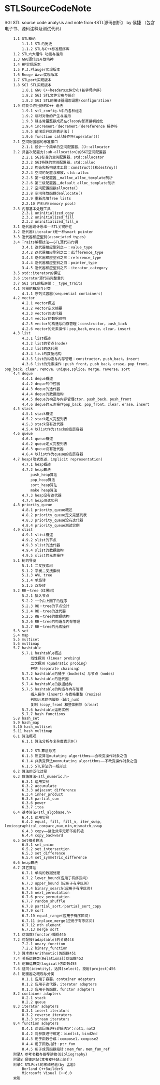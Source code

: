 # STLSourceCodeNote
SGI STL source code analysis and note from 《STL源码剖析》 by 侯捷
（包含电子书、源码注释及测试代码）

		1.1 STL概论
			1.1.1 STL的历史
			1.1.2 STL与C++标准程序库
		1.2 STL六大组件 功能与运用
		1.3 GNU源代码开放精神
		1.4 HP实现版本
		1.5 P.J.Plauger实现版本
		1.6 Rouge Wave实现版本
		1.7 STLport实现版本
		1.8 SGI STL实现版本
			1.8.1 GNU C++headers文件分布(按字母排序)
			1.8.2 SGI STL文件分布与简介
			1.8.3 SGI STL的编译器组态设置(configuration)
		1.9 可能令你困惑的C++ 语法
			1.9.1 stl_config.h中的各种组态
			1.9.2 临时对象的产生与运用
			1.9.3 静态常量整数成员在class内部直接初始化
			1.9.4 increment／decrement／dereference 操作符
			1.9.5 前闭后开区间表示法[ )
			1.9.6 function call操作符(operator())
		2.1 空间配置器的标准接口
			2.1.1 设计一个简单的空间配置器，JJ::allocator
		2.2 具备次配置力(sub-allocation)的SGI空间配置器
			2.2.1 SGI标准的空间配置器，std::allocator
			2.2.2 SGI特殊的空间配置器，std::alloc
			2.2.3 构造和析构基本工具：construct()和destroy()
			2.2.4 空间的配置与释放，std::alloc
			2.2.5 第一级配置器＿malloc_alloc_template剖析
			2.2.6 第二级配置器＿default_alloc_template剖析
			2.2.7 空间配置函数allocate()
			2.2.8 空间释放函数deallocate()
			2.2.9 重新充填free lists
			2.2.10 内存池(memory pool)
		2.3 内存基本处理工具
			2.3.1 uninitialized_copy
			2.3.2 uninitialized_fill
			2.3.3 uninitialized_fill_n
		3.1 迭代器设计思维——STL关键所在
		3.2 迭代器(iterator)是一种smart pointer
		3.3 迭代器相应型别(associated types)
		3.4 Traits编程技法——STL源代码门钥
			3.4.1 迭代器相应型别之一：value_type
			3.4.2 迭代器相应型别之二：difference_type
			3.4.3 迭代器相应型别之三：reference_type
			3.4.4 迭代器相应型别之四：pointer_type
			3.4.5 迭代器相应型别之五：iterator_category
		3.5 std::iterator的保证
		3.6 iterator源代码完整重列
		3.7 SGI STL的私房菜：＿type_traits
		4.1 容器的概观与分类
			4.1.1 序列式容器(sequential containers)
		4.2 vector
			4.2.1 vector概述
			4.2.2 vector定义摘要
			4.2.3 vector的迭代器
			4.2.4 vector的数据结构
			4.2.5 vector的构造与内存管理：constructor，push_back
			4.2.6 vector的元素操作：pop_back,erase，clear，insert
		4.3 list
			4.3.1 list概述
			4.3.2 list的节点(node)	
			4.3.3 list的迭代器
			4.3.4 list的数据结构
			4.3.5 list的构造与内存管理：constructor，push_back，insert
			4.3.6 list的元素操作：push_front，push_back，erase，pop_front，pop_back，clear，remove，unique,splice，merge，reverse，sort
		4.4 deque
			4.4.1 deque概述
			4.4.2 deque的中控器
			4.4.3 deque的迭代器
			4.4.4 deque的数据结构
			4.4.5 deque的构造与内存管理ctor，push_back，push_front
			4.4.6 deque的元素操作pop_back，pop_front，clear，erase，insert
		4.5 stack
			4.5.1 stack概述
			4.5.2 stack定义完整列表
			4.5.3 stack没有迭代器
			4.5.4 以list作为stack的底层容器
		4.6 queue
			4.6.1 queue概述
			4.6.2 queue定义完整列表
			4.6.3 queue没有迭代器
			4.6.4 以list作为queue的底层容器
		4.7 heap(隐式表述，implicit representation)
			4.7.1 heap概述
			4.7.2 heap算法
				push_heap算法
				pop_heap算法
				sort_heap算法
				make heap算法
			4.7.3 heap没有迭代器
			4.7.4 heap测试实例
		4.8 priority_queue
			4.8.1 priority_queue概述
			4.8.2 priority_queue定义完整列表
			4.8.3 priority_queue没有迭代器
			4.8.4 priority_queue测试实例
		4.9 slist 	
			4.9.1 slist概述
			4.9.2 slist的节点
			4.9.3 slist的迭代器	
			4.9.4 slist的数据结构
			4.9.5 slist的元素操作
		5.1 树的导览
			5.1.1 二叉搜索树
			5.1.2 平衡二叉搜索树
			5.1.3 AVL tree
			5.1.4 单旋转
			5.1.5 双旋转
		5.2 RB－tree（红黑树）
			5.2.1 插入节点
			5.2.2 一个由上而下的程序
			5.2.3 RB－tree的节点设计 
			5.2.4 RB－tree的迭代器 
			5.2.5 RB－tree的数据结构 	
			5.2.6 RB－tree的构造与内存管理 	
			5.2.7 RB－tree的元素操作 	
		5.3 set	
		5.4 map	
		5.5 multiset	
		5.6 multimap
		5.7 hashtable	
			5.7.1 hashtable概述 	
				线性探测（linear probing）	
				二次探测（quadratic probing）	
				开链（separate chaining）	
			5.7.2 hashtable的桶子（buckets）与节点（nodes） 	
			5.7.3 hashtable的迭代器 	
			5.7.4 hashtable的数据结构 
			5.7.5 hashtable的构造与内存管理 	
				插入操作（insert）与表格重整（resize）	
				判知元素的落脚处（bkt_num）	
				复制（copy_from）和整体删除（clear）	
			5.7.6 hashtable运用实例 	
			5.7.7 hash functions 	
		5.8 hash_set	
		5.9 hash_map	
		5.10 hash_multiset	
		5.11 hash_multimap	
		6.1 算法概观	
			6.1.1 算法分析与复杂度表示O()
	
			6.1.2 STL算法总览 	
			6.1.3 质变算法mutating algorithms——会改变操作对象之值 	
			6.1.4 非质变算法nonmutating algorithms——不改变操作对象之值 	
			6.1.5 STL算法的一般形式 	
		6.2 算法的泛化过程	
		6.3 数值算法<stl_numeric.h>	
			6.3.1 运用实例 	
			6.3.2 accumulate 
			6.3.3 adjacent_difference 
			6.3.4 inner_product 
			6.3.5 partial_sum 	
			6.3.6 power 	
			6.3.7 itoa 	
		6.4 基本算法<stl_algobase.h>	
			6.4.1 运用实例 	
			6.4.2 equal, fill, fill_n, iter_swap, lexicographical_compare,max,min,mismatch,swap
			6.4.3 copy——强化效率无所不用其极 
			6.4.4 copy_backward 	
		6.5 Set相关算法	
			6.5.1 set_union 	
			6.5.2 set_intersection 	
			6.5.3 set_difference 	
			6.5.4 set_symmetric_difference 	
		6.6 heap算法	
		6.7 其它算法	
			6.7.1 单纯的数据处理 	
			6.7.2 lower_bound(应用于有序区间)	
			6.7.3 upper_bound（应用于有序区间） 	
			6.7.4 binary_search(应用于有序区间)	
			6.7.5 next_permutation 	
			6.7.6 prev_permutation 	
			6.7.7 random_shuffle 	
			6.7.8 partial_sort／partial_sort_copy 	
			6.7.9 sort 	
			6.7.10 equal_range(应用于有序区间)	
			6.7.11 inplace_merge(应用于有序区间)	
			6.7.12 nth_element 	
			6.7.13 merge sort 	
		7.1 仿函数(functor)概观446	
		7.2 可配接(adaptable)的关键448	
			7.2.1 unary_function 	
			7.2.2 binary_function 	
		7.3 算术类(Arithmetic)仿函数451	
		7.4 关系运算类(Relational)仿函数453	
		7.5 逻辑运算类(Logical)仿函数455	
		7.6 证同(identity)、选择(select)、投射(project)456	
		8.1 配接器之概观与分类	
			8.1.1 应用于容器，container adapters 	
			8.1.2 应用于迭代器，iterator adapters 	
			8.1.3 应用于仿函数，functor adapters 	
		8.2 container adapters	
			8.2.1 stack 	
			8.2.2 queue 	
		8.3 iterator adapters	
			8.3.1 insert iterators 	
			8.3.2 reverse iterators 	
			8.3.3 stream iterators 	
		8.4 function adapters	
			8.4.1 对返回值进行逻辑否定：not1，not2 	
			8.4.2 对参数进行绑定：bindlst，bind2nd 
			8.4.3 用于函数合成：compose1，compose2 
			8.4.4 用于函数指针：ptr_fun 	
			8.4.5 用于成员函数指针：mem_fun，mem_fun_ref
		附录A 参考书籍与推荐读物(Bibliography)
		附录B 侯捷网站(本书支持站点简介)
		附录C STLPort的移植经验(by 孟岩)
			Borland C++Builder5
			Microsoft Visual C++6.0
		索引
